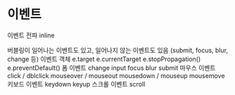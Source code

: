 # 이벤트

이벤트 전파
inline

버블링이 일어나는 이벤트도 있고, 일어나지 않는 이벤트도 있음 (submit, focus, blur, change 등)
이벤트 객체
e.target
e.currentTarget
e.stopPropagation()
e.preventDefault()
폼 이벤트
change
input
focus
blur
submit
마우스 이벤트
click / dblclick
mouseover / mouseout
mousedown / mouseup
mousemove
키보드 이벤트
keydown
keyup
스크롤 이벤트
scroll